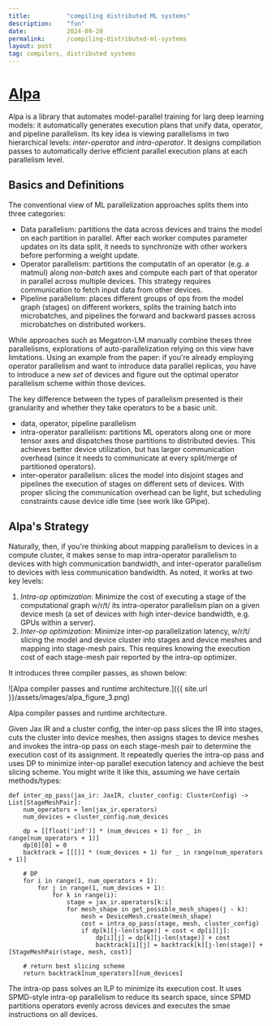 ```yaml
---
title:          "compiling distributed ML systems"
description:    "fun"
date:           2024-09-20
permalink:      /compiling-distributed-ml-systems
layout: post
tag: compilers, distributed systems
---
```


# [Alpa](https://arxiv.org/pdf/2201.12023)
Alpa is a library that automates model-parallel training for larg deep learning models: it automatically generates execution plans that unify data, operator, and pipeline parallelism. Its key idea is viewing parallelisms in two hierarchical levels: _inter-operator_ and _intra-operator_. It designs compilation passes to automatically derive efficient parallel execution plans at each parallelism level. 

## Basics and Definitions
The conventional view of ML parallelization approaches splits them into three categories:
- Data parallelism: partitions the data across devices and trains the model on each partition in parallel. After each worker computes parameter updates on its data split, it needs to synchronize with other workers before performing a weight update. 
- Operator parallelism: partitions the computatin of an operator (e.g. a matmul) along _non-batch_ axes and compute each part of that operator in parallel across multiple devices. This strategy requires communication to fetch input data from other devices. 
- Pipeline parallelism: places different groups of ops from the model graph (stages) on different workers, splits the training batch into microbatches, and pipelines the forward and backward passes across microbatches on distributed workers. 

While approaches such as Megatron-LM manually combine theses three parallelisms, explorations of auto-parallelization relying on this view have limitations. Using an example from the paper: if you're already employing operator parallelism and want to introduce data parallel replicas, you have to introduce a new _set_ of devices and figure out the optimal operator parallelism scheme within those devices. 

The key difference between the types of parallelism presented is their granularity and whether they take operators to be a basic unit.
- data, operator, pipeline parallelism
- intra-operator parallelism: partitions ML operators along one or more tensor axes and dispatches those partitions to distributed devies. This achieves better device utilization, but has larger communication overhead (since it needs to communicate at every split/merge of partitioned operators).
- inter-operator parallelism: slices the model into disjoint stages and pipelines the execution of stages on different sets of devices. With proper slicing the communication overhead can be light, but scheduling constraints cause device idle time (see work like GPipe). 

## Alpa's Strategy
Naturally, then, if you're thinking about mapping parallelism to devices in a compute cluster, it makes sense to map intra-operator parallelism to devices with high communication bandwidth, and inter-operator parallelism to devices with less communication bandwidth. As noted, it works at two key levels:

1. _Intra-op optimization_: Minimize the cost of executing a stage of the computational graph w/r/t/ its intra-operator parallelism plan on a given device mesh (a set of devices with high inter-device bandwidth, e.g. GPUs within a server).
2. _Inter-op optimization_: Minimize inter-op parallelization latency, w/r/t/ slicing the model and device cluster into stages and device meshes and mapping into stage-mesh pairs. This requires knowing the execution cost of each stage-mesh pair reported by the intra-op optimizer. 

It introduces three compiler passes, as shown below:

![Alpa compiler passes and runtime architecture.]({{ site.url }}/assets/images/alpa_figure_3.png)
<p class="pic">Alpa compiler passes and runtime architecture.</p> 


Given Jax IR and a cluster config, the inter-op pass slices the IR into stages, cuts the cluster into device meshes, then assigns stages to device meshes and invokes the intra-op pass on each stage-mesh pair to determine the execution cost of its assignment. It repeatedly queries the intra-op pass and uses DP to minimize inter-op parallel execution latency and achieve the best slicing scheme. You might write it like this, assuming we have certain methods/types:

```
def inter_op_pass(jax_ir: JaxIR, cluster_config: ClusterConfig) -> List[StageMeshPair]:
    num_operators = len(jax_ir.operators)
    num_devices = cluster_config.num_devices
    
    dp = [[float('inf')] * (num_devices + 1) for _ in range(num_operators + 1)]
    dp[0][0] = 0
    backtrack = [[[]] * (num_devices + 1) for _ in range(num_operators + 1)]
    
    # DP
    for i in range(1, num_operators + 1):
        for j in range(1, num_devices + 1):
            for k in range(i):
                stage = jax_ir.operators[k:i]
                for mesh_shape in get_possible_mesh_shapes(j - k):
                    mesh = DeviceMesh.create(mesh_shape)
                    cost = intra_op_pass(stage, mesh, cluster_config)
                    if dp[k][j-len(stage)] + cost < dp[i][j]:
                        dp[i][j] = dp[k][j-len(stage)] + cost
                        backtrack[i][j] = backtrack[k][j-len(stage)] + [StageMeshPair(stage, mesh, cost)]
    
    # return best slicing scheme
    return backtrack[num_operators][num_devices]
```


The intra-op pass solves an ILP to minimize its execution cost. It uses SPMD-style intra-op parallelism to reduce its search space, since SPMD partitions operators evenly across devices  and executes the smae instructions on all devices. 



